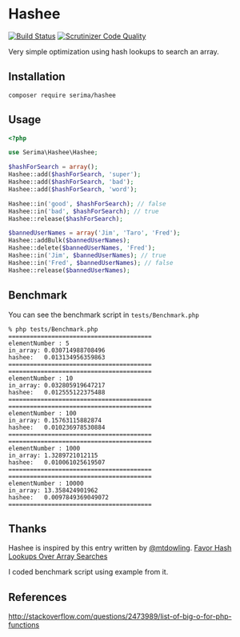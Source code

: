 # Hashee

[![Build Status](https://travis-ci.org/serima/Hashee.svg)](https://travis-ci.org/serima/Hashee)
[![Scrutinizer Code Quality](https://scrutinizer-ci.com/g/serima/Hashee/badges/quality-score.png?b=master)](https://scrutinizer-ci.com/g/serima/Hashee/?branch=master)

Very simple optimization using hash lookups to search an array.

## Installation

```
composer require serima/hashee
```

## Usage

```php
<?php

use Serima\Hashee\Hashee;

$hashForSearch = array();
Hashee::add($hashForSearch, 'super');
Hashee::add($hashForSearch, 'bad');
Hashee::add($hashForSearch, 'word');

Hashee::in('good', $hashForSearch); // false
Hashee::in('bad', $hashForSearch); // true
Hashee::release($hashForSearch);

$bannedUserNames = array('Jim', 'Taro', 'Fred');
Hashee::addBulk($bannedUserNames);
Hashee::delete($bannedUserNames, 'Fred');
Hashee::in('Jim', $bannedUserNames); // true
Hashee::in('Fred', $bannedUserNames); // false
Hashee::release($bannedUserNames);

```

## Benchmark

You can see the benchmark script in `tests/Benchmark.php`

```
% php tests/Benchmark.php
========================================
elementNumber : 5
in_array: 0.030714988708496
hashee:   0.013134956359863
========================================
========================================
elementNumber : 10
in_array: 0.032805919647217
hashee:   0.012555122375488
========================================
========================================
elementNumber : 100
in_array: 0.15763115882874
hashee:   0.010236978530884
========================================
========================================
elementNumber : 1000
in_array: 1.3289721012115
hashee:   0.010061025619507
========================================
========================================
elementNumber : 10000
in_array: 13.358424901962
hashee:   0.0097849369049072
========================================
```

## Thanks

Hashee is inspired by this entry written by [@mtdowling](https://github.com/mtdowling).
[Favor Hash Lookups Over Array Searches](http://mtdowling.com/blog/2014/03/17/hash-lookups-over-array-search/)

I coded benchmark script using example from it.

## References

http://stackoverflow.com/questions/2473989/list-of-big-o-for-php-functions